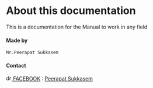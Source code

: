 
# About this documentation
This is a documentation for the Manual to work in any field 
#### Made by 
````
Mr.Peerapat Sukkasem
```` 
#### Contact
[<img src="https://static-00.iconduck.com/assets.00/facebook-icon-512x512-seb542ju.png" alt="drawing" style="width:15px;"/> FACEBOOK](https://www.facebook.com/peerapat.suk.1/) : [Peerapat Sukkasem <style>margin-top:-10;</style>](https://www.facebook.com/peerapat.suk.1/)

